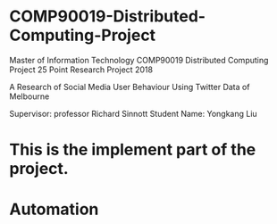 # COMP90019-Distributed-Computing-Project
Master of Information Technology
COMP90019 Distributed Computing Project
25 Point Research Project  2018

A Research of Social Media User Behaviour Using Twitter Data of Melbourne

Supervisor: professor Richard Sinnott
Student Name: Yongkang Liu

# This is the implement part of the project.
# Automation


